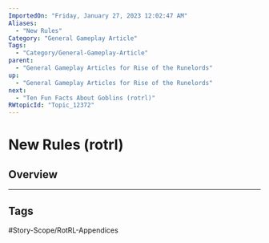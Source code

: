 ```yaml
---
ImportedOn: "Friday, January 27, 2023 12:02:47 AM"
Aliases:
  - "New Rules"
Category: "General Gameplay Article"
Tags:
  - "Category/General-Gameplay-Article"
parent:
  - "General Gameplay Articles for Rise of the Runelords"
up:
  - "General Gameplay Articles for Rise of the Runelords"
next:
  - "Ten Fun Facts About Goblins (rotrl)"
RWtopicId: "Topic_12372"
---
```

# New Rules (rotrl)
## Overview

---
## Tags
#Story-Scope/RotRL-Appendices

